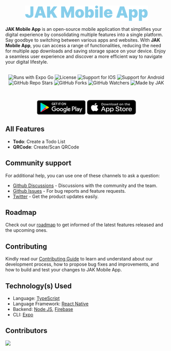 <br />
<div align=center>

![Title](https://raw.githubusercontent.com/Jonak-Adipta-Kalita/JAK-Mobile-App/main/assets/images/readme/title.png)

</div>

**JAK Mobile App** is an open-source mobile application that simplifies your digital experience by consolidating multiple features into a single platform. Say goodbye to switching between various apps and websites. With **JAK Mobile App**, you can access a range of functionalities, reducing the need for multiple app downloads and saving storage space on your device. Enjoy a seamless user experience and discover a more efficient way to navigate your digital lifestyle.
<br />
<br />

<div align=center>

![Runs with Expo Go](https://img.shields.io/badge/Runs%20with%20Expo%20Go-000.svg?style=for-the-badge&logo=EXPO&labelColor=f3f3f3&logoColor=000)
![License](https://img.shields.io/github/license/Jonak-Adipta-Kalita/JAK-Mobile-App?style=for-the-badge)
![Support for IOS](https://img.shields.io/badge/iOS-4630EB.svg?style=for-the-badge&logo=APPLE&labelColor=999999&logoColor=fff)
![Support for Android](https://img.shields.io/badge/Android-4630EB.svg?style=for-the-badge&logo=ANDROID&labelColor=A4C639&logoColor=fff)
![GitHub Repo Stars](https://img.shields.io/github/stars/Jonak-Adipta-Kalita/JAK-Mobile-App?style=for-the-badge)
![GitHub Forks](https://img.shields.io/github/forks/Jonak-Adipta-Kalita/JAK-Mobile-App?style=for-the-badge)
![GitHub Watchers](https://img.shields.io/github/watchers/Jonak-Adipta-Kalita/JAK-Mobile-App?style=for-the-badge)
![Made by JAK](https://img.shields.io/badge/BeastNight%20TV-Made%20by%20JAK-blue?style=for-the-badge)

<br />

[![Get it on Google Play](https://github.com/Jonak-Adipta-Kalita/JAK-Mobile-App/blob/main/assets/images/readme/downloadButtons/google-play.png?raw=true, "Get it on Google Play")]()
[![Download on the App Store](https://github.com/Jonak-Adipta-Kalita/JAK-Mobile-App/raw/main/assets/images/readme/downloadButtons/app-store.png?raw=true, "Download on the App Store")]()

</div>

## All Features

-   **Todo**: Create a Todo List
-   **QRCode**: Create/Scan QRCode

## Community support

For additional help, you can use one of these channels to ask a question:

-   [Github Discussions](https://github.com/Jonak-Adipta-Kalita/JAK-Mobile-App/discussions) - Discussions with the community and the team.
-   [Github Issues](https://github.com/Jonak-Adipta-Kalita/JAK-Mobile-App/issues) - For bug reports and feature requests.
-   [Twitter](https://twitter.com/AdiptaJonak) - Get the product updates easily.

## Roadmap

Check out our [roadmap](https://github.com/users/Jonak-Adipta-Kalita/projects/7) to get informed of the latest features released and the upcoming ones.

## Contributing

Kindly read our [Contributing Guide](CONTRIBUTING.md) to learn and understand about our development process, how to propose bug fixes and improvements, and how to build and test your changes to JAK Mobile App.

## Technology(s) Used

-   Language: [TypeScript](https://www.typescriptlang.org/)
-   Language Framework: [React Native](https://reactnative.dev/)
-   Backend: [Node JS](https://nodejs.org/), [Firebase](https://firebase.google.com/)
-   CLI: [Expo](https://expo.io/)

## Contributors

<a href = "https://github.com/Jonak-Adipta-Kalita/JAK-Mobile-App/graphs/contributors">
	<img src = "https://contrib.rocks/image?repo=Jonak-Adipta-Kalita/JAK-Mobile-App" />
</a>
